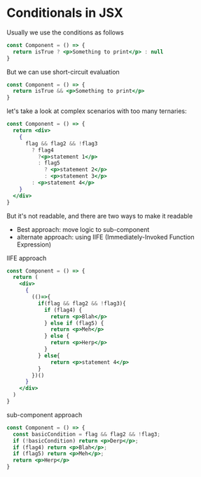 # Conditionals in JSX

Usually we use the conditions as follows

```jsx
const Component = () => {
  return isTrue ? <p>Something to print</p> : null
}
```

But we can use short-circuit evaluation

```jsx
const Component = () => {
  return isTrue && <p>Something to print</p>
}
```

let's take a look at complex scenarios with too many ternaries:

```jsx
const Component = () => {
  return <div>
    {
      flag && flag2 && !flag3
        ? flag4
          ?<p>statement 1</p>
          : flag5
            ? <p>statement 2</p>
            : <p>statement 3</p>
        : <p>statement 4</p>
    }
  </div>
}
``` 
But it's not readable, and there are two ways to make it readable

- Best approach: move logic to sub-component
- alternate approach: using IIFE (Immediately-Invoked Function Expression)

IIFE approach

```jsx
const Component = () => {
  return (
    <div>
      {
        (()=>{
          if(flag && flag2 && !flag3){
            if (flag4) {
              return <p>Blah</p>
            } else if (flag5) {
              return <p>Meh</p>
            } else {
              return <p>Herp</p>
            }
          } else{
              return <p>statement 4</p>
          }
        })()
      }
    </div>
  )
}
``` 

sub-component approach

```jsx
const Component = () => {
  const basicCondition = flag && flag2 && !flag3;
  if (!basicCondition) return <p>Derp</p>;
  if (flag4) return <p>Blah</p>;
  if (flag5) return <p>Meh</p>;
  return <p>Herp</p>
}
```

